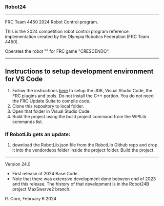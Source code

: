 ### Robot24
----------------------------------------------------------------------------
FRC Team 4450 2024 Robot Control program.

This is the 2024 competition robot control program reference implementation created by the Olympia Robotics Federation (FRC Team 4450). 

Operates the robot "" for FRC game "CRESCENDO".

----------------------------------------------------------------------------
## Instructions to setup development environment for VS Code
1) Follow the instructions [here](https://docs.wpilib.org/en/stable/docs/zero-to-robot/step-2/index.html) to setup the JDK, Visual Studio Code, the FRC plugins and tools. Do not install the C++ portion. You do not need the FRC Update Suite to compile code.
2) Clone this repository to local folder.
3) Open that folder in Visual Studio Code.
4) Build the project using the build project command from the WPILib commands list.

### If RobotLib gets an update:
1) download the RobotLib.json file from the RobotLib Github repo and drop it into the vendordeps folder inside the project folder. Build the project.
****************************************************************************************************************
Version 24.0

*   First release of 2024 Base Code.
*   Note that there was extensive development done between end of 2023 and this release. The history of
    that development is in the Robot24B project MaxSwerve2 branch.
 
R. Corn, February 6 2024
